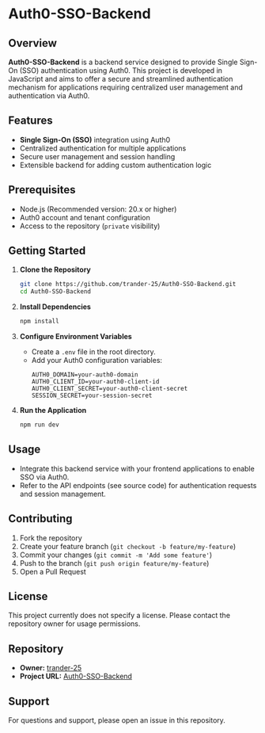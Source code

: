 # Auth0-SSO-Backend

## Overview

**Auth0-SSO-Backend** is a backend service designed to provide Single Sign-On (SSO) authentication using Auth0. This project is developed in JavaScript and aims to offer a secure and streamlined authentication mechanism for applications requiring centralized user management and authentication via Auth0.

## Features

- **Single Sign-On (SSO)** integration using Auth0
- Centralized authentication for multiple applications
- Secure user management and session handling
- Extensible backend for adding custom authentication logic

## Prerequisites

- Node.js (Recommended version: 20.x or higher)
- Auth0 account and tenant configuration
- Access to the repository (`private` visibility)

## Getting Started

1. **Clone the Repository**
   ```bash
   git clone https://github.com/trander-25/Auth0-SSO-Backend.git
   cd Auth0-SSO-Backend
   ```

2. **Install Dependencies**
   ```bash
   npm install
   ```

3. **Configure Environment Variables**
   - Create a `.env` file in the root directory.
   - Add your Auth0 configuration variables:
     ```
     AUTH0_DOMAIN=your-auth0-domain
     AUTH0_CLIENT_ID=your-auth0-client-id
     AUTH0_CLIENT_SECRET=your-auth0-client-secret
     SESSION_SECRET=your-session-secret
     ```

4. **Run the Application**
   ```bash
   npm run dev
   ```

## Usage

- Integrate this backend service with your frontend applications to enable SSO via Auth0.
- Refer to the API endpoints (see source code) for authentication requests and session management.

## Contributing

1. Fork the repository
2. Create your feature branch (`git checkout -b feature/my-feature`)
3. Commit your changes (`git commit -m 'Add some feature'`)
4. Push to the branch (`git push origin feature/my-feature`)
5. Open a Pull Request

## License

This project currently does not specify a license. Please contact the repository owner for usage permissions.

## Repository

- **Owner:** [trander-25](https://github.com/trander-25)
- **Project URL:** [Auth0-SSO-Backend](https://github.com/trander-25/Auth0-SSO-Backend)

## Support

For questions and support, please open an issue in this repository.
